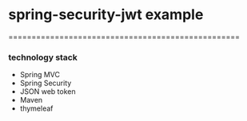 # spring-security-jwt example
==================================================
### technology stack
- Spring MVC
- Spring Security
- JSON web token
- Maven
- thymeleaf
